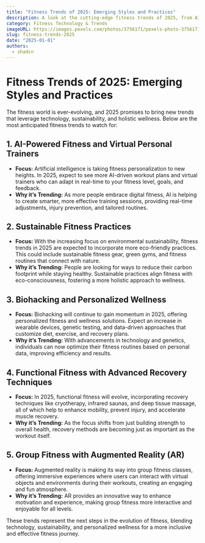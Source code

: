 ```yaml
---
title: "Fitness Trends of 2025: Emerging Styles and Practices"
description: A look at the cutting-edge fitness trends of 2025, from AI-powered workouts to personalized health plans, that are set to revolutionize the fitness industry.
category: Fitness Technology & Trends
imageURL: https://images.pexels.com/photos/3756171/pexels-photo-3756171.jpeg
slug: fitness-trends-2025
date: "2025-01-01"
authors:
  - shadcn
---
```


# Fitness Trends of 2025: Emerging Styles and Practices

The fitness world is ever-evolving, and 2025 promises to bring new trends that leverage technology, sustainability, and holistic wellness. Below are the most anticipated fitness trends to watch for:

## 1. **AI-Powered Fitness and Virtual Personal Trainers**
   - **Focus:** Artificial intelligence is taking fitness personalization to new heights. In 2025, expect to see more AI-driven workout plans and virtual trainers who can adapt in real-time to your fitness level, goals, and feedback.
   - **Why it’s Trending:** As more people embrace digital fitness, AI is helping to create smarter, more effective training sessions, providing real-time adjustments, injury prevention, and tailored routines.

## 2. **Sustainable Fitness Practices**
   - **Focus:** With the increasing focus on environmental sustainability, fitness trends in 2025 are expected to incorporate more eco-friendly practices. This could include sustainable fitness gear, green gyms, and fitness routines that connect with nature.
   - **Why it’s Trending:** People are looking for ways to reduce their carbon footprint while staying healthy. Sustainable practices align fitness with eco-consciousness, fostering a more holistic approach to wellness.

## 3. **Biohacking and Personalized Wellness**
   - **Focus:** Biohacking will continue to gain momentum in 2025, offering personalized fitness and wellness solutions. Expect an increase in wearable devices, genetic testing, and data-driven approaches that customize diet, exercise, and recovery plans.
   - **Why it’s Trending:** With advancements in technology and genetics, individuals can now optimize their fitness routines based on personal data, improving efficiency and results.

## 4. **Functional Fitness with Advanced Recovery Techniques**
   - **Focus:** In 2025, functional fitness will evolve, incorporating recovery techniques like cryotherapy, infrared saunas, and deep tissue massage, all of which help to enhance mobility, prevent injury, and accelerate muscle recovery.
   - **Why it’s Trending:** As the focus shifts from just building strength to overall health, recovery methods are becoming just as important as the workout itself.

## 5. **Group Fitness with Augmented Reality (AR)**
   - **Focus:** Augmented reality is making its way into group fitness classes, offering immersive experiences where users can interact with virtual objects and environments during their workouts, creating an engaging and fun atmosphere.
   - **Why it’s Trending:** AR provides an innovative way to enhance motivation and experience, making group fitness more interactive and enjoyable for all levels.

These trends represent the next steps in the evolution of fitness, blending technology, sustainability, and personalized wellness for a more inclusive and effective fitness journey.
